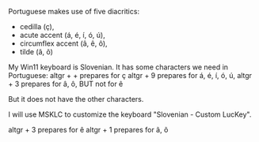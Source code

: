 Portuguese makes use of five diacritics: 
- cedilla (ç), 
- acute accent (á, é, í, ó, ú), 
- circumflex accent (â, ê, ô), 
- tilde (ã, õ)

My Win11 keyboard is Slovenian.
It has some characters we need in Portuguese:
altgr + + prepares for ç
altgr + 9 prepares for á, é, í, ó, ú, 
altgr + 3 prepares for â, ô, BUT not for ê

But it does not have the other characters.

I will use MSKLC to customize the keyboard "Slovenian - Custom LucKey".

altgr + 3 prepares for ê
altgr + 1 prepares for ã, õ

